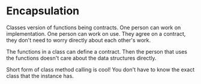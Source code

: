 # Encapsulation
Classes version of functions being contracts.
One person can work on implementation. One person can work on use.
They agree on a contract, they don't need to worry directly about each other's work.

The functions in a class can define a contract.
Then the person that uses the functions doesn't care about the data structures directly.

Short form of class method calling is cool!
You don't have to know the exact class that the instance has.
